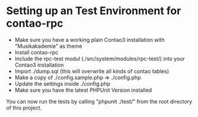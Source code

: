 # Setting up an Test Environment for contao-rpc

* Make sure you have a working plain Contao3 installation with "Musikakademie" as theme
* Install contao-rpc
* Include the rpc-test modul (./src/system/modules/rpc-test/) into your Contao3 installation
* Import ./dump.sql (this will overwrite all kinds of contao tables)
* Make a copy of ./config.sample.php => ./config.php
* Update the settings inside ./config.php
* Make sure you have the latest PHPUnit Version installed

You can now run the tests by calling "phpunit ./test/" from the root directory of this project.